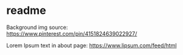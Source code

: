 # readme

Background img source: https://www.pinterest.com/pin/4151824639022927/

Lorem Ipsum text in about page: https://www.lipsum.com/feed/html